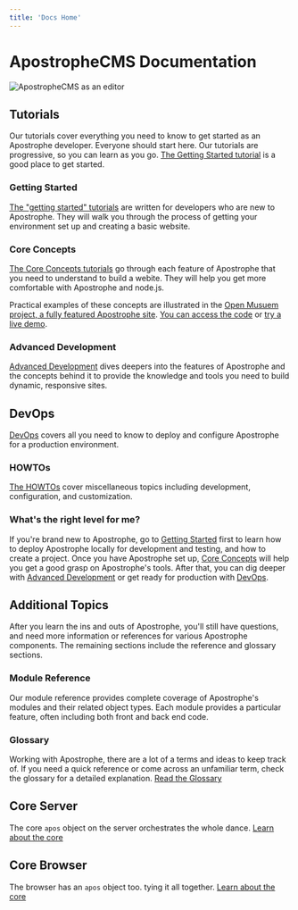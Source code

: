 ```yaml
---
title: 'Docs Home'
---
```


# ApostropheCMS Documentation

![ApostropheCMS as an editor](../images/assets/ezgif.com-video-to-gif.gif)

## Tutorials

Our tutorials cover everything you need to know to get started as an Apostrophe developer. Everyone should start here. Our tutorials are progressive, so you can learn as you go. [The Getting Started tutorial](/getting-started/setting-up-your-environment.md) is a good place to get started.

### Getting Started

[The "getting started" tutorials](/getting-started/setting-up-your-environment.md) are written for developers who are new to Apostrophe. They will walk you through the process of getting your environment set up and creating a basic website.

### Core Concepts

[The Core Concepts tutorials](/core-concepts/technical-overview.md) go through each feature of Apostrophe that you need to understand to build a webite.  They will help you get more comfortable with Apostrophe and node.js.

Practical examples of these concepts are illustrated in the [Open Musuem project, a fully featured Apostrophe site](https://github.com/apostrophecms/apostrophe-open-museum). [You can access the code](https://github.com/apostrophecms/apostrophe-open-museum) or [try a live demo](http://demo.apostrophecms.com).


### Advanced Development

[Advanced Development](/advanced-topics) dives deepers into the features of Apostrophe and the concepts behind it to provide the knowledge and tools you need to build dynamic, responsive sites.

## DevOps

[DevOps](/devops) covers all you need to know to deploy and configure Apostrophe for a production environment.

### HOWTOs

[The HOWTOs](/howtos) cover miscellaneous topics including development, configuration, and customization.

### What's the right level for me?

If you're brand new to Apostrophe, go to [Getting Started](/getting-started/setting-up-your-environment.md) first to learn how to deploy Apostrophe locally for development and testing, and how to create a project. Once you have Apostrophe set up, [Core Concepts](/core-concepts/README.md) will help you get a good grasp on Apostrophe's tools. After that, you can dig deeper with [Advanced Development](/advanced-topics) or get ready for production with [DevOps](/devops).

## Additional Topics

After you learn the ins and outs of Apostrophe, you'll still have questions, and need more information or references for various Apostrophe components. The remaining sections include the reference and glossary sections.

### Module Reference

Our module reference provides complete coverage of Apostrophe's modules and their related object types. Each module provides a particular feature, often including both front and back end code.

### Glossary

Working with Apostrophe, there are a lot of a terms and ideas to keep track of. If you need a quick reference or come across an unfamiliar term, check the glossary for a detailed explanation. [Read the Glossary](/reference/glossary.md)

## Core Server

The core `apos` object on the server orchestrates the whole dance. [Learn about the core](/reference/core-server.md)

## Core Browser

The browser has an `apos` object too. tying it all together. [Learn about the core](/reference/core-browser.md)
